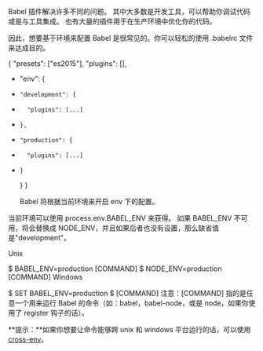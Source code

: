 Babel 插件解决许多不同的问题。 其中大多数是开发工具，可以帮助你调试代码或是与工具集成。 也有大量的插件用于在生产环境中优化你的代码。

因此，想要基于环境来配置 Babel 是很常见的。你可以轻松的使用 .babelrc 文件来达成目的。

  {
    "presets": ["es2015"],
    "plugins": [],
+   "env": {
+     "development": {
+       "plugins": [...]
+     },
+     "production": {
+       "plugins": [...]
+     }
    }
  }


  Babel 将根据当前环境来开启 env 下的配置。

当前环境可以使用 process.env.BABEL_ENV 来获得。 如果 BABEL_ENV 不可用，将会替换成 NODE_ENV，并且如果后者也没有设置，那么缺省值是"development"。


Unix

$ BABEL_ENV=production [COMMAND]
$ NODE_ENV=production [COMMAND]
Windows

$ SET BABEL_ENV=production
$ [COMMAND]
注意：[COMMAND] 指的是任意一个用来运行 Babel 的命令（如：babel，babel-node，或是 node，如果你使用了 register 钩子的话）。

**提示：**如果你想要让命令能够跨 unix 和 windows 平台运行的话，可以使用 [cross-env](https://www.npmjs.com/package/cross-env)。